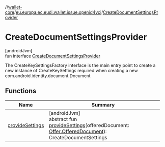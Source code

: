 //[wallet-core](../../../index.md)/[eu.europa.ec.eudi.wallet.issue.openid4vci](../index.md)/[CreateDocumentSettingsProvider](index.md)

# CreateDocumentSettingsProvider

[androidJvm]\
fun interface [CreateDocumentSettingsProvider](index.md)

The CreateKeySettingsFactory interface is the main entry point to create a new instance of CreateKeySettings required when creating a new com.android.identity.document.Document

## Functions

| Name | Summary |
|---|---|
| [provideSettings](provide-settings.md) | [androidJvm]<br>abstract fun [provideSettings](provide-settings.md)(offeredDocument: [Offer.OfferedDocument](../-offer/-offered-document/index.md)): CreateDocumentSettings |
